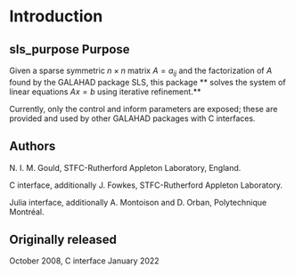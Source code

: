# Introduction

## sls_purpose Purpose

Given a sparse symmetric $n \times n$ matrix $A = a_{ij}$
and the factorization of $A$ found by the GALAHAD package SLS,
this package ** solves the system of linear equations $A x = b$ using
iterative refinement.**

Currently, only the control and inform parameters are exposed;
these are provided and used by other GALAHAD packages with C interfaces.

## Authors

N. I. M. Gould, STFC-Rutherford Appleton Laboratory, England.

C interface, additionally J. Fowkes, STFC-Rutherford Appleton Laboratory.

Julia interface, additionally A. Montoison and D. Orban, Polytechnique Montréal.

## Originally released

October 2008, C interface January 2022


